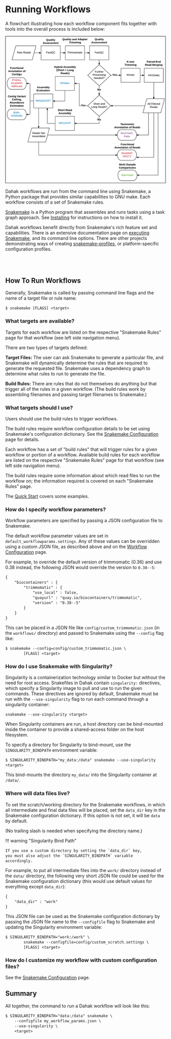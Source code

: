 # Running Workflows

A flowchart illustrating how each workflow component fits 
together with tools into the overall process is included below:

![workflow flowchart](img/WorkflowFlowchartOriginal.png)

Dahak workflows are run from the command line using Snakemake, a Python package
that provides similar capabilities to GNU make. Each workflow consists of a set
of Snakemake rules.

[Snakemake](https://snakemake.readthedocs.io/) is a Python program that assembles and
runs tasks using a task graph approach. See [Installing](installing.md) for
instructions on how to install it. 

Dahak workflows benefit directly from Snakemake's rich feature set and capabilities.
There is an extensive documentation page on [executing Snakemake](https://snakemake.readthedocs.io/en/stable/executable.html),
and its command line options. There are other projects demonstrating ways of creating 
[snakemake-profiles](https://github.com/snakemake-profiles/doc), or platform-specific
configuration profiles.

<br />
<br />

## How To Run Workflows

Generally, Snakemake is called by passing command line flags and the name of a
target file or rule name:

```
$ snakemake [FLAGS] <target>
```

### What targets are available?

Targets for each workflow are listed on the respective 
"Snakemake Rules" page for that workflow (see left side navigation menu).

There are two types of targets defined:

**Target Files:** The user can ask Snakemake to generate a particular file, and
Snakemake will dynamically determine the rules that are required to generate the
requested file. Snakemake uses a dependency graph to determine what rules to run
to generate the file.

**Build Rules:** There are rules that do not themselves do anything but that
trigger all of the rules in a given workflow. (The build rules work by
assembling filenames and passing target filenames to Snakemake.)


### What targets should I use?

Users should use the build rules to trigger workflows.

The build rules require workflow configuration details to be
set using Snakemake's configuration dictionary. See the
[Snakemake Configuration](config.md) page for details.

Each workflow has a set of "build rules" that will trigger
rules for a given workflow or portion of a workflow. Available
build rules for each workflow are listed on the respective 
"Snakemake Rules" page for that workflow (see left side navigation menu).

The build rules require some information about which read files
to run the workflow on; the information required is covered on
each "Snakemake Rules" page.

The [Quick Start](quickstart.md) covers some examples.


### How do I specify workflow parameters?

Workflow parameters are specified by passing a JSON configuration file to
Snakemake.


The default workflow parameter values are set in `default_workflowparams.settings`.
Any of these values can be overridden using a custom JSON file, as described
above and on the [Workflow Configuration](config.md) page. 

For example, to override the default version of trimmomatic (0.36) and use 0.38
instead, the following JSON would override the version to `0.38--5`:

```
{
    "biocontainers" : {
        "trimmomatic" : {
            "use_local" : false,
            "quayurl" : "quay.io/biocontainers/trimmomatic",
            "version" : "0.38--5"
        }
    }
}
```

This can be placed in a JSON file like `config/custom_trimmomatic.json` (in
the `workflows/` directory) and passed to Snakemake using the `--config` flag like:

```
$ snakemake --config=config/custom_trimmomatic.json \
        [FLAGS] <target>
```


### How do I use Snakemake with Singularity?  

Singularity is a containerization technology similar to Docker but without the
need for root access. Snakefiles in Dahak contain `singularity:` directives,
which specify a Singularity image to pull and use to run the given commands.
These directives are ignored by default, Snakemake must be run with the
`--use-singularity` flag to run each command through a singularity container:

```
snakemake --use-singularity <target>
```

When Singularity containers are run, a host directory can be bind-mounted
inside the container to provide a shared-access folder on the host filesystem.

To specify a directory for Singularity to bind-mount, use the
`SINGULARITY_BINDPATH` environment variable:

```
$ SINGULARITY_BINDPATH="my_data:/data" snakemake --use-singularity <target>
```

This bind-mounts the directory `my_data/` into the Singularity container at `/data/`.


### Where will data files live?

To set the scratch/working directory for the Snakemake workflows, 
in which all intermediate and final data files will be placed, 
set the `data_dir` key in the Snakemake configuration dictionary. 
If this option is not set, it will be `data` by default.

(No trailing slash is needed when specifying the directory name.)

!!! warning "Singularity Bind Path"

    If you use a custom directory by setting the `data_dir` key,
    you must also adjust the `SINGULARITY_BINDPATH` variable
    accordingly.

For example, to put all intermediate files into the `work/` directory
instead of the `data/` directory, the following very short JSON file
could be used for the Snakemake configuration dictionary (this would 
use default values for everything except `data_dir`):

```
{
    "data_dir" : "work"
}
```

This JSON file can be used as the Snakemake configuration dictionary
by passing the JSON file name to the `--configfile` flag to Snakemake
and updating the Singularity environment variable:

```
$ SINGULARITY_BINDPATH="work:/work" \
        snakemake --configfile=config/custom_scratch.settings \
        [FLAGS] <target>
```


### How do I customize my workflow with custom configuration files?

See the [Snakemake Configuration](config.md) page.


## Summary

All together, the command to run a Dahak workflow will 
look like this:

```
$ SINGULARITY_BINDPATH="data:/data" snakemake \
    --configfile my_workflow_params.json \
    --use-singularity \
    <target>
``` 
